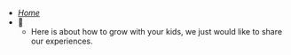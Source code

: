 <!-- navbar.md -->
* <i class="fa fa-home"> [Home](http://hallhillock.github.io) </i>
* :memo:
  * Here is about how to grow with your kids, we just would like to share our experiences.